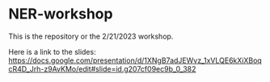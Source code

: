 # NER-workshop
This is the repository or the 2/21/2023 workshop.

Here is a link to the slides:
https://docs.google.com/presentation/d/1XNgB7adJEWvz_1xVLQE6kXiXBoqcR4D_Jrh-z9AvKMo/edit#slide=id.g207cf09ec9b_0_382
